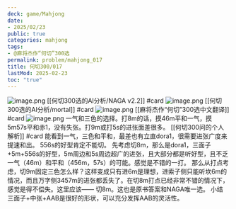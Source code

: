 ```yaml
---
deck: game/Mahjong
date:
- 2025/02/23
public: true
categories: mahjong
tags:
- @麻将杰作“何切”300选
permalink: problem/mahjong_017
title: 何切300/017
lastMod: 2025-02-23
toc: "true"
---
```


![image.png](/assets/image_1740284168167_0.png)
[[何切300选的AI分析/NAGA v2.2]] #card
![image.png](/assets/image_1740284176274_0.png)
[[何切300选的AI分析/mortal]] #card
![image.png](/assets/image_1740284183309_0.png)
[[麻将杰作“何切”300选中文翻译]] #card
![image.png](/assets/image_1740284193146_0.png)
一气和三色的选择。打8m的话，摸46m平和一气，摸5m57s平和赤1，没有失张。打9m或打5s的进张面差很多。
[[何切300问的个人解析]] #card
能看到一气，三色和平和，最差也有立直dora1，很需要进张广度来提速和出。
556s的好型肯定不能切。
先考虑切8m，那么是dora1，三面子+5m+556s的好型，5m周边和5s周边超广的进张，且大部分都是听好型，且不乏一气（46m）和平和（456m，57s）的可能。感觉是不错的一打。
那么从打点考虑，切9m固定三色怎么样？这样变成只有进6m是理想，进索子侧只能听坎6m的情况，而且万字侧3457m的进张都丢失了。在切8m打点已经非常不错的情况下，感觉是得不偿失。这里应该——
切8m。这也是原书答案和NAGA唯一选。
小结
三面子+中张+AAB是很好的形状，可以充分发挥AAB的灵活性。